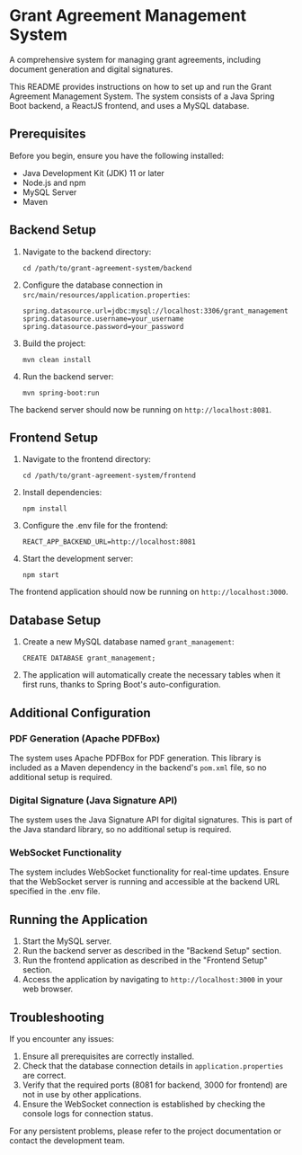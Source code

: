 # Grant Agreement Management System

A comprehensive system for managing grant agreements, including document generation and digital signatures.

This README provides instructions on how to set up and run the Grant Agreement Management System. The system consists of a Java Spring Boot backend, a ReactJS frontend, and uses a MySQL database.

## Prerequisites

Before you begin, ensure you have the following installed:
- Java Development Kit (JDK) 11 or later
- Node.js and npm
- MySQL Server
- Maven

## Backend Setup

1. Navigate to the backend directory:
   ```
   cd /path/to/grant-agreement-system/backend
   ```

2. Configure the database connection in `src/main/resources/application.properties`:
   ```
   spring.datasource.url=jdbc:mysql://localhost:3306/grant_management
   spring.datasource.username=your_username
   spring.datasource.password=your_password
   ```

3. Build the project:
   ```
   mvn clean install
   ```

4. Run the backend server:
   ```
   mvn spring-boot:run
   ```

The backend server should now be running on `http://localhost:8081`.

## Frontend Setup

1. Navigate to the frontend directory:
   ```
   cd /path/to/grant-agreement-system/frontend
   ```

2. Install dependencies:
   ```
   npm install
   ```

3. Configure the .env file for the frontend:
   ```
   REACT_APP_BACKEND_URL=http://localhost:8081
   ```

4. Start the development server:
   ```
   npm start
   ```

The frontend application should now be running on `http://localhost:3000`.

## Database Setup

1. Create a new MySQL database named `grant_management`:
   ```
   CREATE DATABASE grant_management;
   ```

2. The application will automatically create the necessary tables when it first runs, thanks to Spring Boot's auto-configuration.

## Additional Configuration

### PDF Generation (Apache PDFBox)

The system uses Apache PDFBox for PDF generation. This library is included as a Maven dependency in the backend's `pom.xml` file, so no additional setup is required.

### Digital Signature (Java Signature API)

The system uses the Java Signature API for digital signatures. This is part of the Java standard library, so no additional setup is required.

### WebSocket Functionality

The system includes WebSocket functionality for real-time updates. Ensure that the WebSocket server is running and accessible at the backend URL specified in the .env file.

## Running the Application

1. Start the MySQL server.
2. Run the backend server as described in the "Backend Setup" section.
3. Run the frontend application as described in the "Frontend Setup" section.
4. Access the application by navigating to `http://localhost:3000` in your web browser.

## Troubleshooting

If you encounter any issues:
1. Ensure all prerequisites are correctly installed.
2. Check that the database connection details in `application.properties` are correct.
3. Verify that the required ports (8081 for backend, 3000 for frontend) are not in use by other applications.
4. Ensure the WebSocket connection is established by checking the console logs for connection status.

For any persistent problems, please refer to the project documentation or contact the development team.
